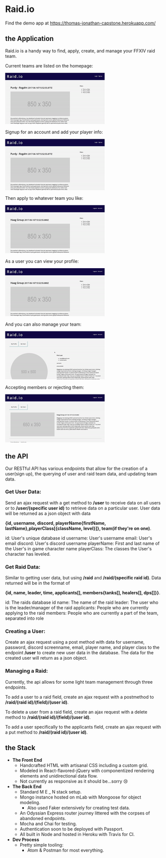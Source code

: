 # Raid.io

Find the demo app at https://thomas-jonathan-capstone.herokuapp.com/

## the Application

Raid.io is a handy way to find, apply, create, and manage your FFXIV raid team.

Current teams are listed on the homepage:

![Home page scroll screengrab](demo/HomePageScroll.gif)

Signup for an account and add your player info:

![Sign up for an account screengrab](demo/HomePageScroll.gif)

Then apply to whatever team you like:

![Apply to a team screengrab](demo/Apply.gif)

As a user you can view your profile:

![View my profile screengrab](demo/MyAccount.gif)

And you can also manage your team:

![View my team](demo/MyTeam.gif)

Accepting members or rejecting them:

![Reject or accept applicants](demo/RejectAccept.gif)

## the API
Our RESTful API has various endpoints that allow for the creation of a user(sign up), the querying of user and raid team data, and updating team
data.

### Get User Data:
Send an ajax request with a get method to **/user** to receive data on all users or to **/user/(specific user id)** to retrieve data on a particular user. User data will be returned as a json object with data

**{id, username, discord, playerName{firstName, lastName},playerClass[{className, level}]}, team(if they're on one)**.

id: User's unique database id
username: User's username
email: User's email
discord: User's discord username
playerName: First and last name of the User's in game character name
playerClass: The classes the User's character has leveled.

### Get Raid Data:
Similar to getting user data, but using **/raid** and **/raid/(specific raid id)**. Data returned will be in the format of

**{id, name, leader, time, applicants[], members{tanks[], healers[], dps[]}}**.

id: The raids database id
name: The name of the raid
leader: The user who is the leader/manager of the raid
applicants: People who are currently applying to the raid
members: People who are currently a part of the team, separated into role

### Creating a User:
Create an ajax request using a post method with data for username, password, discord screenname, email, player name, and player class
to the endpoint **/user** to create new user data in the database. The data for the created user will return as a json object.

### Managing a Raid:
Currently, the api allows for some light team management through three endpoints.

To add a user to a raid field, create an ajax request with a postmethod to **/raid/(raid id)/(field)/(user id)**.

To delete a user from a raid field, create an ajax request with a delete method to **/raid/(raid id)/(field)/(user id)**.

To add a user specifically to the applicants field, create an ajax request with a put method to **/raid/(raid id)/(user id)**.



## the Stack

* **The Front End**
  * Handcrafted HTML with artisanal CSS including a custom grid.
  * Modeled in React-flavored-jQuery with componentized rendering elements and unidirectional data flow.
  * Not currently as responsive as it should be...sorry 😢
* **The Back End**
  * Standard M E _ N stack setup.
  * Mongo instance hosted on mLab with Mongoose for object modeling.
    * Also used Faker extensively for creating test data.
  * An Odyssian Express router journey littered with the corpses of abandoned endpoints.
  * Mocha and Chai for testing.
  * Authentication soon to be deployed with Passport.
  * All built in Node and hosted in Heroku with Travis for CI.
* **Dev Process**
  * Pretty simple tooling:
    * Atom & Postman for most everything.
